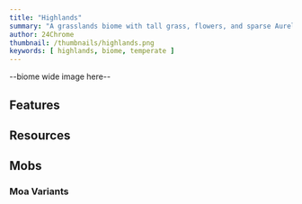 ```yaml
---
title: "Highlands"
summary: "A grasslands biome with tall grass, flowers, and sparse Aurel trees"
author: 24Chrome
thumbnail: /thumbnails/highlands.png
keywords: [ highlands, biome, temperate ]
---
```


--biome wide image here--

## Features



## Resources



## Mobs



### Moa Variants